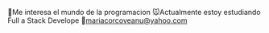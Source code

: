 🫡Me interesa el mundo de la programacion
🐭Actualmente estoy estudiando Full a Stack Develope
🤭mariacorcoveanu@yahoo.com
<!---


--->

